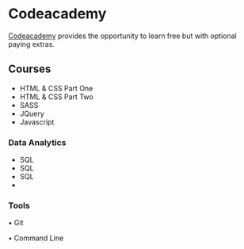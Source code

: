 # Codeacademy


[Codeacademy](https://www.codecademy.com/learn/all) provides the opportunity to learn free but with optional paying extras. 


## Courses 

* HTML & CSS Part One 
* HTML & CSS Part Two 
* SASS
* JQuery 
* Javascript 

### Data Analytics 
* SQL 
* SQL 
* SQL 
* 

### Tools 

• Git 

• Command Line 
